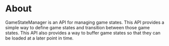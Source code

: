 # About
GameStateManager is an API for managing game states. This API provides a simple way to define game states and transition between those game states. This API also provides a way to buffer game states so that they can be loaded at a later point in time.